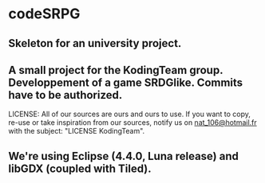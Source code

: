 # codeSRPG
Skeleton for an university project.
-----------------------------------
A small project for the KodingTeam group.
Developpement of a game SRDGlike.
Commits have to be authorized.
-----------------------------------
LICENSE:
All of our sources are ours and ours to use.
If you want to copy, re-use or take inspiration from our sources, 
notify us on nat_106@hotmail.fr with the subject: "LICENSE KodingTeam".

We're using Eclipse (4.4.0, Luna release) and libGDX (coupled with 
Tiled).
------------------------------------
